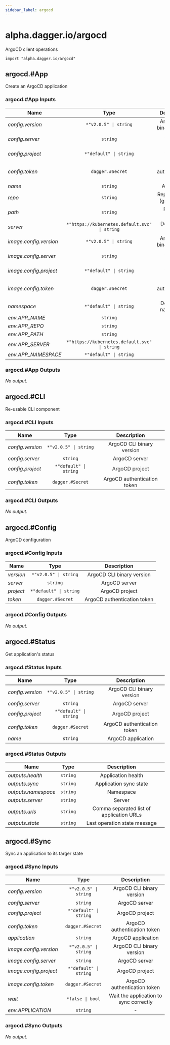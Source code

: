 ```yaml
---
sidebar_label: argocd
---
```


# alpha.dagger.io/argocd

ArgoCD client operations

```cue
import "alpha.dagger.io/argocd"
```

## argocd.#App

Create an ArgoCD application

### argocd.#App Inputs

| Name                     | Type                                             | Description                    |
| -------------            |:-------------:                                   |:-------------:                 |
|*config.version*          | `*"v2.0.5" \| string`                            |ArgoCD CLI binary version       |
|*config.server*           | `string`                                         |ArgoCD server                   |
|*config.project*          | `*"default" \| string`                           |ArgoCD project                  |
|*config.token*            | `dagger.#Secret`                                 |ArgoCD authentication token     |
|*name*                    | `string`                                         |App name                        |
|*repo*                    | `string`                                         |Repository url (git or helm)    |
|*path*                    | `string`                                         |Folder to deploy                |
|*server*                  | `*"https://kubernetes.default.svc" \| string`    |Destination server              |
|*image.config.version*    | `*"v2.0.5" \| string`                            |ArgoCD CLI binary version       |
|*image.config.server*     | `string`                                         |ArgoCD server                   |
|*image.config.project*    | `*"default" \| string`                           |ArgoCD project                  |
|*image.config.token*      | `dagger.#Secret`                                 |ArgoCD authentication token     |
|*namespace*               | `*"default" \| string`                           |Destination namespace           |
|*env.APP_NAME*            | `string`                                         |-                               |
|*env.APP_REPO*            | `string`                                         |-                               |
|*env.APP_PATH*            | `string`                                         |-                               |
|*env.APP_SERVER*          | `*"https://kubernetes.default.svc" \| string`    |-                               |
|*env.APP_NAMESPACE*       | `*"default" \| string`                           |-                               |

### argocd.#App Outputs

_No output._

## argocd.#CLI

Re-usable CLI component

### argocd.#CLI Inputs

| Name               | Type                      | Description                   |
| -------------      |:-------------:            |:-------------:                |
|*config.version*    | `*"v2.0.5" \| string`     |ArgoCD CLI binary version      |
|*config.server*     | `string`                  |ArgoCD server                  |
|*config.project*    | `*"default" \| string`    |ArgoCD project                 |
|*config.token*      | `dagger.#Secret`          |ArgoCD authentication token    |

### argocd.#CLI Outputs

_No output._

## argocd.#Config

ArgoCD configuration

### argocd.#Config Inputs

| Name             | Type                      | Description                   |
| -------------    |:-------------:            |:-------------:                |
|*version*         | `*"v2.0.5" \| string`     |ArgoCD CLI binary version      |
|*server*          | `string`                  |ArgoCD server                  |
|*project*         | `*"default" \| string`    |ArgoCD project                 |
|*token*           | `dagger.#Secret`          |ArgoCD authentication token    |

### argocd.#Config Outputs

_No output._

## argocd.#Status

Get application's status

### argocd.#Status Inputs

| Name               | Type                      | Description                   |
| -------------      |:-------------:            |:-------------:                |
|*config.version*    | `*"v2.0.5" \| string`     |ArgoCD CLI binary version      |
|*config.server*     | `string`                  |ArgoCD server                  |
|*config.project*    | `*"default" \| string`    |ArgoCD project                 |
|*config.token*      | `dagger.#Secret`          |ArgoCD authentication token    |
|*name*              | `string`                  |ArgoCD application             |

### argocd.#Status Outputs

| Name                  | Type              | Description                                |
| -------------         |:-------------:    |:-------------:                             |
|*outputs.health*       | `string`          |Application health                          |
|*outputs.sync*         | `string`          |Application sync state                      |
|*outputs.namespace*    | `string`          |Namespace                                   |
|*outputs.server*       | `string`          |Server                                      |
|*outputs.urls*         | `string`          |Comma separated list of application URLs    |
|*outputs.state*        | `string`          |Last operation state message                |

## argocd.#Sync

Sync an application to its targer state

### argocd.#Sync Inputs

| Name                     | Type                      | Description                              |
| -------------            |:-------------:            |:-------------:                           |
|*config.version*          | `*"v2.0.5" \| string`     |ArgoCD CLI binary version                 |
|*config.server*           | `string`                  |ArgoCD server                             |
|*config.project*          | `*"default" \| string`    |ArgoCD project                            |
|*config.token*            | `dagger.#Secret`          |ArgoCD authentication token               |
|*application*             | `string`                  |ArgoCD application                        |
|*image.config.version*    | `*"v2.0.5" \| string`     |ArgoCD CLI binary version                 |
|*image.config.server*     | `string`                  |ArgoCD server                             |
|*image.config.project*    | `*"default" \| string`    |ArgoCD project                            |
|*image.config.token*      | `dagger.#Secret`          |ArgoCD authentication token               |
|*wait*                    | `*false \| bool`          |Wait the application to sync correctly    |
|*env.APPLICATION*         | `string`                  |-                                         |

### argocd.#Sync Outputs

_No output._
